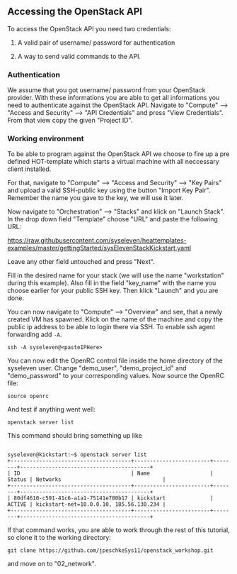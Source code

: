 ## Accessing the OpenStack API

To access the OpenStack API you need two credentials:

1. A valid pair of username/ password for authentication

2. A way to send valid commands to the API.


### Authentication 

We assume that you got username/ password from your OpenStack provider.
With these informations you are able to get all informations you need to authenticate against the OpenStack API.
Navigate to "Compute" --> "Access and Security" --> "API Credentials" and press "View Credentials". From that view 
copy the given "Project ID".


### Working environment

To be able to program against the OpenStack API we choose to fire up a pre defined HOT-template which starts a virtual machine with all neccessary client installed.

For that, navigate to "Compute" --> "Access and Security" --> "Key Pairs" and upload a valid SSH-public key using the button "Import Key Pair".
Remember the name you gave to the key, we will use it later.

Now navigate to "Orchestration" --> "Stacks" and klick on "Launch Stack".
In the drop down field "Template" choose "URL" and paste the following URL:

https://raw.githubusercontent.com/syseleven/heattemplates-examples/master/gettingStarted/sysElevenStackKickstart.yaml

Leave any other field untouched and press "Next".

Fill in the desired name for your stack (we will use the name "workstation" during this example). Also fill in the field "key_name" with the name you choose earlier for your public SSH key. Then klick "Launch" and you are done.

You can now navigate to "Compute" --> "Overview" and see, that a newly created VM has spawned. Klick on the name of the machine and copy the public ip address to be able to login there via SSH. To enable ssh agent forwarding add `-A`.

``` ssh -A syseleven@<pasteIPHere> ```

You can now edit the OpenRC control file inside the home directory of the syseleven user. Change "demo_user", "demo_project_id" and "demo_password" to your corresponding values.
Now source the OpenRC file:

``` source openrc ```

And test if anything went well:

``` openstack server list ```

This command should bring something up like 

```

syseleven@kickstart:~$ openstack server list
+--------------------------------------+------------------------+--------+-----------------------------------------+
| ID                                   | Name                   | Status | Networks                                |
+--------------------------------------+------------------------+--------+-----------------------------------------+
| 80df4610-c591-41c6-a1a1-75141e700b17 | kickstart              | ACTIVE | kickstart-net=10.0.0.10, 185.56.130.234 |
+--------------------------------------+------------------------+--------+-----------------------------------------+

```

If that command works, you are able to work through the rest of this tutorial, so clone it to the working directory:

``` git clone https://github.com/jpeschkeSys11/openstack_workshop.git ```

and move on to "02_network".






